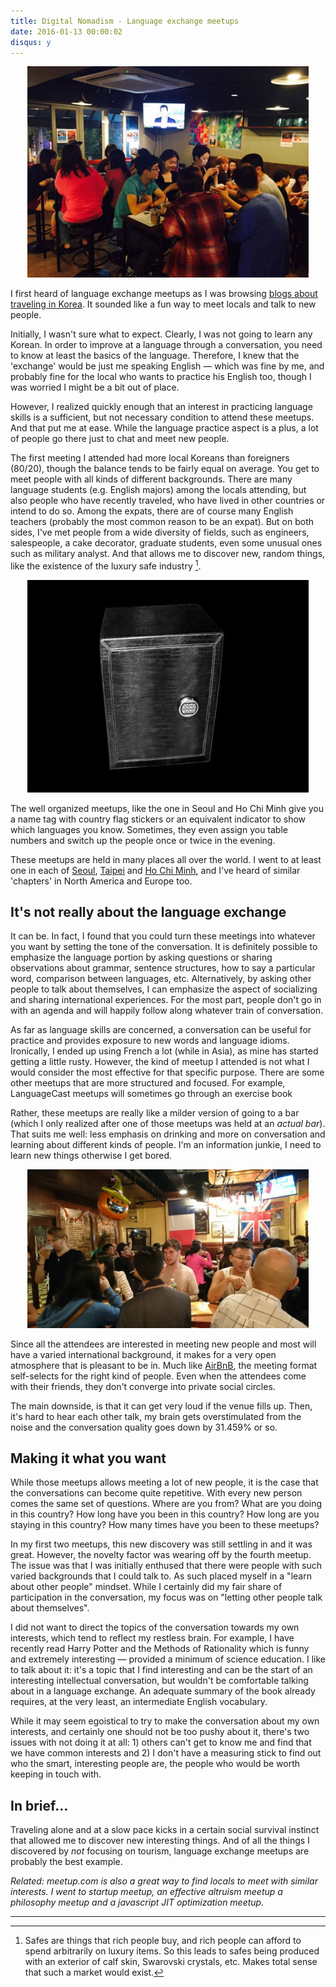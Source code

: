```yaml
---
title: Digital Nomadism - Language exchange meetups
date: 2016-01-13 00:00:02
disqus: y
---
```


<center><img src="/images/2016/01/seoul_languageexchange.jpg" width="450" /></center>

I first heard of language exchange meetups as I was browsing [blogs about traveling in Korea](http://seoulistic.com/things-to-do-in-korea/how-to-make-korean-friends-in-korea-meetups/). It sounded like a fun way to meet locals and talk to new people.

Initially, I wasn't sure what to expect. Clearly, I was not going to learn any Korean. In order to improve at a language through a conversation, you need to know at least the basics of the language. Therefore, I knew that the 'exchange' would be just me speaking English — which was fine by me, and probably fine for the local who wants to practice his English too, though I was worried I might be a bit out of place.

However, I realized quickly enough that an interest in practicing language skills is a sufficient, but not necessary condition to attend these meetups. And that put me at ease. While the language practice aspect is a plus, a lot of people go there just to chat and meet new people.

The first meeting I attended had more local Koreans than foreigners (80/20), though the balance tends to be fairly equal on average. You get to meet people with all kinds of different backgrounds. There are many language students (e.g. English majors) among the locals attending, but also people who have recently traveled, who have lived in other countries or intend to do so. Among the expats, there are of course many English teachers (probably the most common reason to be an expat). But on both sides, I've met people from a wide diversity of fields, such as engineers, salespeople, a cake decorator, graduate students, even some unusual ones such as military analyst. And that allows me to discover new, random things, like the existence of the luxury safe industry [^1].

<center><img src="/images/2016/01/crocskinsafe.jpg" width="450" /></center>

The well organized meetups, like the one in Seoul and Ho Chi Minh give you a name tag with country flag stickers or an equivalent indicator to show which languages you know. Sometimes, they even assign you table numbers and switch up the people once or twice in the evening.

These meetups are held in many places all over the world. I went to at least one in each of [Seoul](http://friendsinkorea.com/), [Taipei](http://www.meetup.com/lonely-Island/) and [Ho Chi Minh](http://www.meetup.com/Mundo-Lingo-Saigon-Free-Social-Language-Exchange/), and I've heard of similar 'chapters' in North America and Europe too.


It's not really about the language exchange
-------------------------------------------

It can be. In fact, I found that you could turn these meetings into whatever you want by setting the tone of the conversation. It is definitely possible to emphasize the language portion by asking questions or sharing observations about grammar, sentence structures, how to say a particular word, comparison between languages, etc. Alternatively, by asking other people to talk about themselves, I can emphasize the aspect of socializing and sharing international experiences. For the most part, people don't go in with an agenda and will happily follow along whatever train of conversation.

As far as language skills are concerned, a conversation can be useful for practice and provides exposure to new words and language idioms. Ironically, I ended up using French a lot (while in Asia), as mine has started getting a little rusty. However, the kind of meetup I attended is not what I would consider the most effective for that specific purpose. There are some other meetups that are more structured and focused. For example, LanguageCast meetups will sometimes go through an exercise book

Rather, these meetups are really like a milder version of going to a bar (which I only realized after one of those meetups was held at an _actual bar_). That suits me well: less emphasis on drinking and more on conversation and learning about different kinds of people. I'm an information junkie, I need to learn new things otherwise I get bored.

<center><img src="/images/2016/01/taipei_languageexchange.jpg" width="450" /></center>

Since all the attendees are interested in meeting new people and most will have a varied international background, it makes for a very open atmosphere that is pleasant to be in. Much like [AirBnB](/2016/01/13/nomad-airbnb.html), the meeting format self-selects for the right kind of people. Even when the attendees come with their friends, they don't converge into private social circles.

The main downside, is that it can get very loud if the venue fills up. Then, it's hard to hear each other talk, my brain gets overstimulated from the noise and the conversation quality goes down by 31.459% or so.


Making it what you want
-----------------------

While those meetups allows meeting a lot of new people, it is the case that the conversations can become quite repetitive. With every new person comes the same set of questions. Where are you from? What are you doing in this country? How long have you been in this country? How long are you staying in this country? How many times have you been to these meetups?

In my first two meetups, this new discovery was still settling in and it was great. However, the novelty factor was wearing off by the fourth meetup. The issue was that I was initially enthused that there were people with such varied backgrounds that I could talk to. As such placed myself in a "learn about other people" mindset. While I certainly did my fair share of participation in the conversation, my focus was on "letting other people talk about themselves".

I did not want to direct the topics of the conversation towards my own interests, which tend to reflect my restless brain. For example, I have recently read Harry Potter and the Methods of Rationality which is funny and extremely interesting — provided a minimum of science education. I like to talk about it: it's a topic that I find interesting and can be the start of an interesting intellectual conversation, but wouldn't be comfortable talking about in a language exchange. An adequate summary of the book already requires, at the very least, an intermediate English vocabulary.

While it may seem egoistical to try to make the conversation about my own interests, and certainly one should not be too pushy about it, there's two issues with not doing it at all: 1) others can't get to know me and find that we have common interests and 2) I don't have a measuring stick to find out who the smart, interesting people are, the people who would be worth keeping in touch with.


In brief…
---------

Traveling alone and at a slow pace kicks in a certain social survival instinct that allowed me to discover new interesting things. And of all the things I discovered by _not_ focusing on tourism, language exchange meetups are probably the best example.

_Related: meetup.com is also a great way to find locals to meet with similar interests. I went to startup meetup, an effective altruism meetup a philosophy meetup and a javascript JIT optimization meetup._

-----------------------------------------

[^1]: Safes are things that rich people buy, and rich people can afford to spend arbitrarily on luxury items. So this leads to safes being produced with an exterior of calf skin, Swarovski crystals, etc. Makes total sense that such a market would exist.
